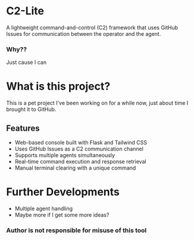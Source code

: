 # C2-Lite
A lightweight command-and-control (C2) framework that uses GitHub Issues for communication between the operator and the agent.

### Why??
Just cause I can

# What is this project?

This is a pet project I've been working on for a while now, just about time I brought it to GitHub. 

## Features  

- Web-based console built with Flask and Tailwind CSS  
- Uses GitHub Issues as a C2 communication channel  
- Supports multiple agents simultaneously  
- Real-time command execution and response retrieval  
- Manual terminal clearing with a unique command  

# Further Developments

- Multiple agent handling
- Maybe more if I get some more ideas?

### Author is not responsible for misuse of this tool